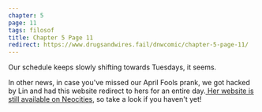 ```yaml
---
chapter: 5
page: 11
tags: filosof
title: Chapter 5 Page 11
redirect: https://www.drugsandwires.fail/dnwcomic/chapter-5-page-11/
---
```


Our schedule keeps slowly shifting towards Tuesdays, it seems.

In other news, in case you've missed our April Fools prank, we got hacked by Lin and had this website redirect to hers for an entire day.[ Her website is still available on Neocities](https://kuttingedgeklinik.neocities.org/), so take a look if you haven't yet!
